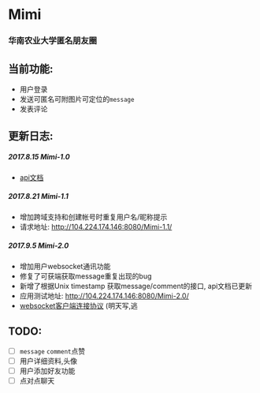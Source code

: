 # Mimi 
### 华南农业大学匿名朋友圈

## 当前功能:
- 用户登录
- 发送可匿名可附图片可定位的`message`
- 发表评论

## 更新日志:
##### 2017.8.15  Mimi-1.0 <br/>
 - [api文档](./doc/api-list.md)

##### 2017.8.21 Mimi-1.1 <br/> 
 - 增加跨域支持和创建帐号时重复用户名/昵称提示 <br/>
 - 请求地址: http://104.224.174.146:8080/Mimi-1.1/
 
##### 2017.9.5 Mimi-2.0 
 - 增加用户websocket通讯功能
 - 修复了可获端获取message重复出现的bug
 - 新增了根据Unix timestamp 获取message/comment的接口, api文档已更新
 - 应用测试地址: http://104.224.174.146:8080/Mimi-2.0/
 - [websocket客户端连接协议](./doc/websocket-wechat-protocol.md) (明天写,逃
 
## TODO:
- [ ] `message` `comment`点赞
- [ ] 用户详细资料,头像
- [ ] 用户添加好友功能
- [ ] 点对点聊天
